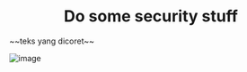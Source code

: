 <!--
![image](https://github.com/user-attachments/assets/4843488b-6b40-4275-8156-6d61d73f499c)
-->

<h1 align="center">Do some security  stuff</h1>
~~teks yang dicoret~~

<!--
<h3 align="center">I am adh1ka. I love to learn anything about Information Security!</h3>
- 🔭 I’m currently exploring on **Active Directory & Low-Level Security Stuff**
- 🌱 I’m currently learning **Reverse Engineering and Binary Exploitation**
-->

![image](https://github.com/user-attachments/assets/38f7d8c6-07db-4fdf-af21-b12ac222cfbb)

